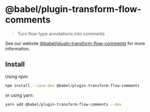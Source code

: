 # @babel/plugin-transform-flow-comments

> Turn flow type annotations into comments

See our website [@babel/plugin-transform-flow-comments](https://babeljs.io/docs/en/babel-plugin-transform-flow-comments) for more information.

## Install

Using npm:

```sh
npm install --save-dev @babel/plugin-transform-flow-comments
```

or using yarn:

```sh
yarn add @babel/plugin-transform-flow-comments --dev
```
